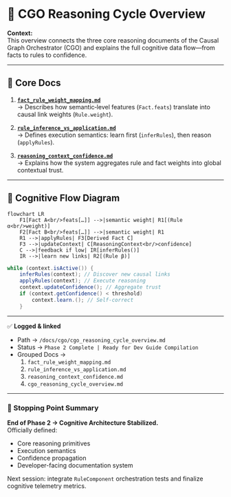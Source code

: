 # 🧭 CGO Reasoning Cycle Overview

**Context:**  
This overview connects the three core reasoning documents of the Causal Graph Orchestrator (CGO) and explains the full cognitive data flow—from facts to rules to confidence.

---

## 🧠 Core Docs

1. **[`fact_rule_weight_mapping.md`](./fact_rule_weight_mapping.md)**  
   → Describes how semantic‐level features (`Fact.feats`) translate into causal link weights (`Rule.weight`).

2. **[`rule_inference_vs_application.md`](./rule_inference_vs_application.md)**  
   → Defines execution semantics: learn first (`inferRules`), then reason (`applyRules`).

3. **[`reasoning_context_confidence.md`](./reasoning_context_confidence.md)**  
   → Explains how the system aggregates rule and fact weights into global contextual trust.

---

## 🧩 Cognitive Flow Diagram

```mermaid
flowchart LR
    F1[Fact A<br/>feats[…]] -->|semantic weight| R1[(Rule α<br/>weight)]
    F2[Fact B<br/>feats[…]] -->|semantic weight| R1
    R1 -->|applyRules| F3[Derived Fact C]
    F3 -->|updateContext| C[ReasoningContext<br/>confidence]
    C -->|feedback if low| IR[inferRules()]
    IR -->|learn new links| R2[(Rule β)]
```

```java
while (context.isActive()) {
    inferRules(context); // Discover new causal links
    applyRules(context); // Execute reasoning
    context.updateConfidence(); // Aggregate trust
    if (context.getConfidence() < threshold)
        context.learn.(); // Self-correct
    }
```

---

✅ **Logged & linked**

- Path → `/docs/cgo/cgo_reasoning_cycle_overview.md`
- Status → `Phase 2 Complete | Ready for Dev Guide Compilation`
- Grouped Docs →
  1. `fact_rule_weight_mapping.md`
  2. `rule_inference_vs_application.md`
  3. `reasoning_context_confidence.md`
  4. `cgo_reasoning_cycle_overview.md`

---

### 🛑 Stopping Point Summary

**End of Phase 2 → Cognitive Architecture Stabilized.**  
Officially defined:

- Core reasoning primitives
- Execution semantics
- Confidence propagation
- Developer-facing documentation system

Next session: integrate `RuleComponent` orchestration tests and finalize cognitive telemetry metrics.
